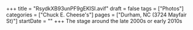 +++
title = "RsydkXB93unPF9gEKISl.avif"
draft = false
tags = ["Photos"]
categories = ["Chuck E. Cheese's"]
pages = ["Durham, NC (3724 Mayfair St)"]
startDate = ""
+++
The stage around the late 2000s or early 2010s

